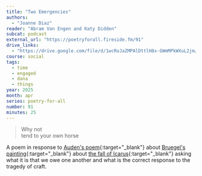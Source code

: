 ```yaml
---
title: "Two Emergencies"
authors:
  - "Joanne Diaz"
reader: "Abram Van Engen and Katy Didden"
subcat: podcast
external_url: "https://poetryforall.fireside.fm/91"
drive_links:
  - "https://drive.google.com/file/d/1wcRoJaZMPAlDttlH8x-GWmMPkWXuL2jm/view?usp=drivesdk"
course: social
tags:
  - time
  - engaged
  - dana
  - things
year: 2025
month: apr
series: poetry-for-all
number: 91
minutes: 25
---
```


> Why not  
tend to your own horse

A poem in response to
[Auden's poem](https://www.poetryfoundation.org/poems/159364/musee-des-beaux-arts-63a1efde036cd){:target="_blank"}
about
[Bruegel's painting](https://www.artchive.com/artwork/landscape-with-the-fall-of-icarus-by-pieter-bruegel-the-elder/){:target="_blank"}
about
[the fall of Icarus](https://en.wikipedia.org/wiki/Icarus){:target="_blank"}
asking what it is that we owe one another
and what is the correct response to the tragedy of craft.

